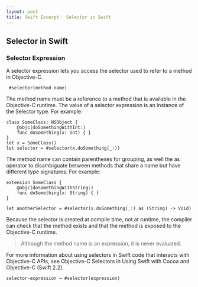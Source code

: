 ```yaml
---
layout: post
title: Swift Excerpt： Selector in Swift
---
```

## Selector in Swift
### Selector Expression
A selector expression lets you access the selector used to refer to a method in Objective-C.

```
 #selector(method name)
```
The method name must be a reference to a method that is available in the Objective-C runtime. The value of a selector expression is an instance of the Selector type. For example:

```
class SomeClass: NSObject {
    @objc(doSomethingWithInt:)
    func doSomething(x: Int) { }
}
let x = SomeClass()
let selector = #selector(x.doSomething(_:))
```
The method name can contain parentheses for grouping, as well the as operator to disambiguate between methods that share a name but have different type signatures. For example:

```
extension SomeClass {
    @objc(doSomethingWithString:)
    func doSomething(x: String) { }
}

let anotherSelector = #selector(x.doSomething(_:) as (String) -> Void)
```

Because the selector is created at compile time, not at runtime, the compiler can check that the method exists and that the method is exposed to the Objective-C runtime.

> Although the method name is an expression, it is never evaluated.

For more information about using selectors in Swift code that interacts with Objective-C APIs, see Objective-C Selectors in Using Swift with Cocoa and Objective-C (Swift 2.2).

`selector-expression → #selector(expression)`


